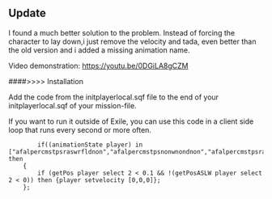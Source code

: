 
## Update

I found a much better solution to the problem. Instead of forcing the character to lay down,i just remove the velocity and tada, even better than the old version and i added a missing animation name.

Video demonstration: https://youtu.be/0DGiLA8gCZM

####>>>> Installation

Add the code from the initplayerlocal.sqf file to the end of your initplayerlocal.sqf of your mission-file.


If you want to run it outside of Exile, you can use this code in a client side loop that runs every second or more often.

    		if((animationState player) in ["afalpercmstpsraswrfldnon","afalpercmstpsnonwnondnon","afalpercmstpsraswpstdnon","afalpknlmstpsraswrfldnon","afalpknlmstpsnonwnondnon"]) then
		{
			if (getPos player select 2 < 0.1 && !(getPosASLW player select 2 < 0)) then {player setvelocity [0,0,0]};
		};
